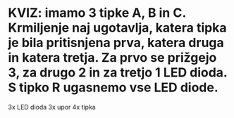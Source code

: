# KVIZ: imamo 3 tipke A, B in C. Krmiljenje naj ugotavlja, katera tipka je bila pritisnjena prva, katera druga in katera tretja. Za prvo se prižgejo 3, za drugo 2 in za tretjo 1 LED dioda. S tipko R ugasnemo vse LED diode. 

3x LED dioda
3x upor
4x tipka
